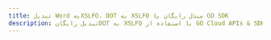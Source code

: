 ---title: تبدیل Word بهXSLFO، DOT به XSLFO مبدل رایگان یا GO SDKdescription: تبدیل رایگانDOT به XSLFO با استفاده از GO Cloud APIs & SDK. همچنین اسناد Microsoft Word و OpenOffice را در Cloud ایجاد، ویرایش و رندر کنید.---